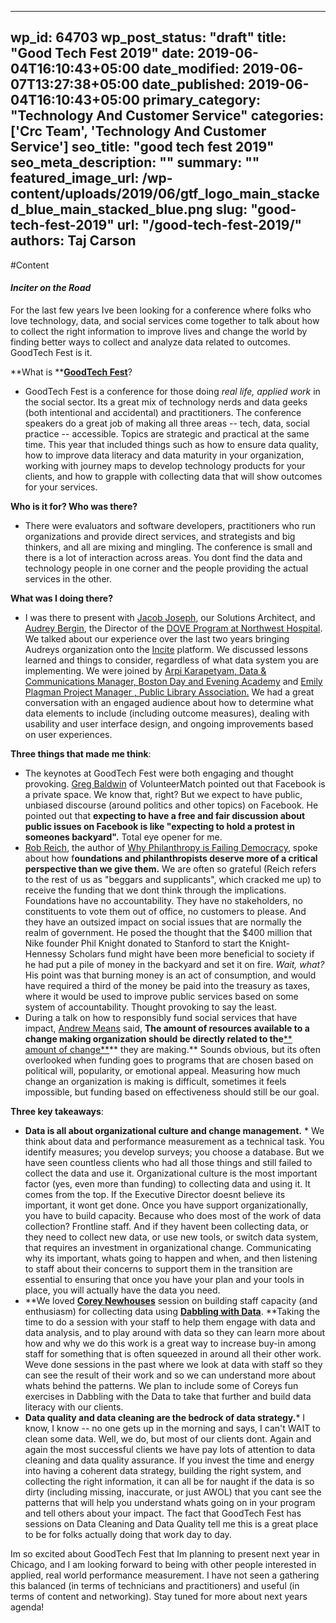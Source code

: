 
---
wp_id: 64703
wp_post_status: "draft" 
title: "Good Tech Fest 2019"
date: 2019-06-04T16:10:43+05:00
date_modified: 2019-06-07T13:27:38+05:00
date_published: 2019-06-04T16:10:43+05:00
primary_category: "Technology And Customer Service"
categories: ['Crc Team', 'Technology And Customer Service'] 
seo_title: "good tech fest 2019"
seo_meta_description: ""
summary: "" 
featured_image_url: /wp-content/uploads/2019/06/gtf_logo_main_stacked_blue_main_stacked_blue.png
slug: "good-tech-fest-2019"
url: "/good-tech-fest-2019/"
authors: Taj Carson
---

#Content



#### _Inciter on the Road_

For the last few years Ive been looking for a conference where folks who love technology, data, and social services come together to talk about how to collect the right information to improve lives and change the world by finding better ways to collect and analyze data related to outcomes. GoodTech Fest is it.   

**What is **[**GoodTech Fest**](https://www.goodtechfest.com/)?  

*   GoodTech Fest is a conference for those doing _real life, applied work_ in the social sector. Its a great mix of technology nerds and data geeks (both intentional and accidental) and practitioners. The conference speakers do a great job of making all three areas -- tech, data, social practice -- accessible. Topics are strategic and practical at the same time. This year that included things such as how to ensure data quality, how to improve data literacy and data maturity in your organization, working with journey maps to develop technology products for your clients, and how to grapple with collecting data that will show outcomes for your services. 

**Who is it for? Who was there?**

*   There were evaluators and software developers, practitioners who run organizations and provide direct services, and strategists and big thinkers, and all are mixing and mingling. The conference is small and there is a lot of interaction across areas. You dont find the data and technology people in one corner and the people providing the actual services in the other. 

**What was I doing there?**

*   I was there to present with [Jacob Joseph](https://twitter.com/likesHumidity), our Solutions Architect, and [Audrey Bergin](https://www.goodtechfest.com/agenda/speakers/394061), the Director of the [DOVE Program at Northwest Hospital](http://www.lifebridgehealth.org/Northwest/NorthwestHospitalDomesticViolenceProgram.aspx). We talked about our experience over the last two years bringing Audreys organization onto the [Incite](https://www.inciter.io/about-incite/) platform. We discussed lessons learned and things to consider, regardless of what data system you are implementing. We were joined by [Arpi Karapetyam, Data & Communications Manager, Boston Day and Evening Academy](https://www.goodtechfest.com/agenda/speakers/364541) and [Emily Plagman Project Manager , Public Library Association.](https://www.goodtechfest.com/agenda/speakers/354351) We had a great conversation with an engaged audience about how to determine what data elements to include (including outcome measures), dealing with usability and user interface design, and ongoing improvements based on user experiences. 

**Three things that made me think**:

*   The keynotes at GoodTech Fest were both engaging and thought provoking. [Greg Baldwin](https://twitter.com/_baldwin) of VolunteerMatch pointed out that Facebook is a private space. We know that, right? But we expect to have public, unbiased discourse (around politics and other topics) on Facebook. He pointed out that **expecting to have a free and fair discussion about public issues on Facebook is like "expecting to hold a protest in someones backyard".** Total eye opener for me.  
*   [Rob Reich](https://twitter.com/robreich), the author of [Why Philanthropy is Failing Democracy](https://press.princeton.edu/titles/14186.html), spoke about how f**oundations and philanthropists deserve more of a critical perspective than we give them.** We are often so grateful (Reich refers to the rest of us as "beggars and supplicants", which cracked me up) to receive the funding that we dont think through the implications. Foundations have no accountability. They have no stakeholders, no constituents to vote them out of office, no customers to please. And they have an outsized impact on social issues that are normally the realm of government. He posed the thought that the $400 million that Nike founder Phil Knight donated to Stanford to start the Knight-Hennessy Scholars fund might have been more beneficial to society if he had put a pile of money in the backyard and set it on fire. _Wait, what?_ His point was that burning money is an act of consumption, and would have required a third of the money be paid into the treasury as taxes, where it would be used to improve public services based on some system of accountability. Thought provoking to say the least. 
*   During a talk on how to responsibly fund social services that have impact, [Andrew Means](http://brighthiveio/) said, **The amount of resources available to a change making organization should be directly related to the**[** amount of change**](https://twitter.com/hashtag/impactingresponsibly?src=hash)** they are making.** Sounds obvious, but its often overlooked when funding goes to programs that are chosen based on political will, popularity, or emotional appeal. Measuring how much change an organization is making is difficult, sometimes it feels impossible, but funding based on effectiveness should still be our goal. 

**Three key takeaways**:

*   **Data is all about organizational culture and change management.** *   We think about data and performance measurement as a technical task. You identify measures; you develop surveys; you choose a database. But we have seen countless clients who had all those things and still failed to collect the data and use it. Organizational culture is the most important factor (yes, even more than funding) to collecting data and using it. It comes from the top. If the Executive Director doesnt believe its important, it wont get done. Once you have support organizationally, you have to build capacity. Because who does most of the work of data collection? Frontline staff. And if they havent been collecting data, or they need to collect new data, or use new tools, or switch data system, that requires an investment in organizational change. Communicating why its important, whats going to happen and when, and then listening to staff about their concerns to support them in the transition are essential to ensuring that once you have your plan and your tools in place, you will actually have the data you need. 
*   **We loved **[**Corey Newhouses**](https://www.publicprofit.net/Corey-Newhouse)** session on building staff capacity (and enthusiasm) for collecting data using **[**Dabbling with Data**](https://www.publicprofit.net/Dabbling-In-The-Data-A-Hands-On-Guide-To-Participatory-Data-Analysis)**. **Taking the time to do a session with your staff to help them engage with data and data analysis, and to play around with data so they can learn more about how and why we do this work is a great way to increase buy-in among staff for something that is often squeezed in around all their other work. Weve done sessions in the past where we look at data with staff so they can see the result of their work and so we can understand more about whats behind the patterns. We plan to include some of Coreys fun exercises in Dabbling with the Data to take that further and build data literacy with our clients. 
*   **Data quality and data cleaning are the bedrock of data strategy.***   I know, I know -- no one gets up in the morning and says, I can't WAIT to clean some data. Well, we do, but most of our clients dont. Again and again the most successful clients we have pay lots of attention to data cleaning and data quality assurance. If you invest the time and energy into having a coherent data strategy, building the right system, and collecting the right information, it can all be for naught if the data is so dirty (including missing, inaccurate, or just AWOL) that you cant see the patterns that will help you understand whats going on in your program and tell others about your impact. The fact that GoodTech Fest has sessions on Data Cleaning and Data Quality tell me this is a great place to be for folks actually doing that work day to day. 

Im so excited about GoodTech Fest that Im planning to present next year in Chicago, and I am looking forward to being with other people interested in applied, real world performance measurement. I have not seen a gathering this balanced (in terms of technicians and practitioners) and useful (in terms of content and networking). Stay tuned for more about next years agenda!



